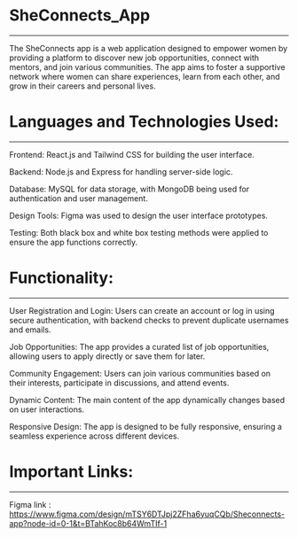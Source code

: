 # SheConnects_App
-------------------------------------------------------------

The SheConnects app is a web application designed to empower women by providing a platform to discover new job opportunities, connect with mentors, and join various communities. The app aims to foster a supportive network where women can share 
experiences, learn from each other, and grow in their careers and personal lives.

# Languages and Technologies Used:
-------------------------------------------------------------

Frontend: React.js and Tailwind CSS for building the user interface.

Backend: Node.js and Express for handling server-side logic.

Database: MySQL for data storage, with MongoDB being used for authentication and user management.

Design Tools: Figma was used to design the user interface prototypes.

Testing: Both black box and white box testing methods were applied to ensure the app functions correctly.

# Functionality:
-------------------------------------------------------------

User Registration and Login: Users can create an account or log in using secure authentication, with backend checks to prevent duplicate usernames and emails.

Job Opportunities: The app provides a curated list of job opportunities, allowing users to apply directly or save them for later.

Community Engagement: Users can join various communities based on their interests, participate in discussions, and attend events.

Dynamic Content: The main content of the app dynamically changes based on user interactions.

Responsive Design: The app is designed to be fully responsive, ensuring a seamless experience across different devices.

# Important Links:
-----------------------------------------------------------

Figma link :  https://www.figma.com/design/mTSY6DTJpj2ZFha6yuqCQb/Sheconnects-app?node-id=0-1&t=BTahKoc8b64WmTIf-1
